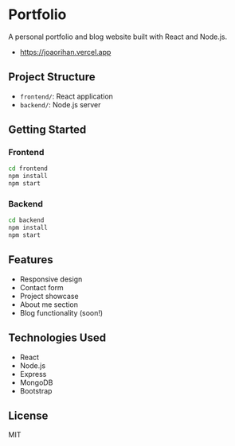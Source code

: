 # Portfolio

A personal portfolio and blog website built with React and Node.js.

- https://joaorihan.vercel.app

## Project Structure

- `frontend/`: React application
- `backend/`: Node.js server

## Getting Started

### Frontend

```bash
cd frontend
npm install
npm start
```

### Backend

```bash
cd backend
npm install
npm start
```

## Features

- Responsive design
- Contact form
- Project showcase
- About me section
- Blog functionality (soon!)

## Technologies Used

- React
- Node.js
- Express
- MongoDB
- Bootstrap

## License

MIT 